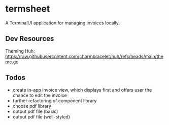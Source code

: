 # termsheet

A TerminalUI application for managing invoices locally.

## Dev Resources

Theming Huh:
<https://raw.githubusercontent.com/charmbracelet/huh/refs/heads/main/theme.go>

## Todos

- create in-app invoice view, which displays first and offers user the chance to edit the invoice
- further refactoring of component library
- choose pdf library
- output pdf file (basic)
- output pdf file (well-styled)
